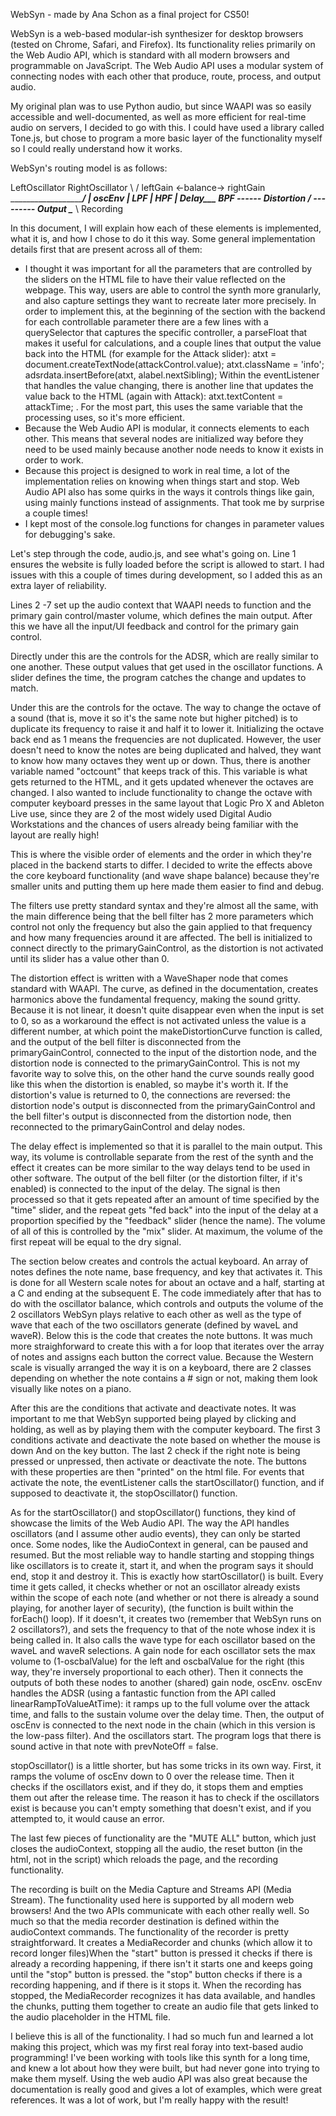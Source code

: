 WebSyn - made by Ana Schon as a final project for CS50!

WebSyn is a web-based modular-ish synthesizer for desktop browsers (tested on Chrome, Safari, and Firefox). Its functionality relies primarily on the Web Audio API, which is standard with all modern browsers and programmable on JavaScript. The Web Audio API uses a modular system of connecting nodes with each other that produce, route, process, and output audio.

My original plan was to use Python audio, but since WAAPI was so easily accessible and well-documented, as well as more efficient for real-time audio on servers, I decided to go with this. I could have used a library called Tone.js, but chose to program a more basic layer of the functionality myself so I could really understand how it works.

WebSyn's routing model is as follows:

LeftOscillator           RightOscillator
       \                         /
    leftGain  <-balance->   rightGain
         \_____________________/
                    |
                 oscEnv
                    |
                   LPF
                    |
                   HPF
                    |                     _Delay____
                   BPF ------ Distortion / --------- Output
                                                        \____
                                                             \ Recording

In this document, I will explain how each of these elements is implemented, what it is, and how I chose to do it this way. Some general implementation details first that are present across all of them:
- I thought it was important for all the parameters that are controlled by the sliders on the HTML file to have their value reflected on the webpage. This way, users are able to control the synth more granularly, and also capture settings they want to recreate later more precisely. In order to implement this, at the beginning of the section with the backend for each controllable parameter there are a few lines with a querySelector that captures the specific controller, a parseFloat that makes it useful for calculations, and a couple lines that output the value back into the HTML (for example for the Attack slider):
    atxt = document.createTextNode(attackControl.value);
    atxt.className = 'info';
    adsrdata.insertBefore(atxt, alabel.nextSibling);
Within the eventListener that handles the value changing, there is another line that updates the value back to the HTML (again with Attack):  atxt.textContent = attackTime; . For the most part, this uses the same variable that the processing uses, so it's more efficient.
- Because the Web Audio API is modular, it connects elements to each other. This means that several nodes are initialized way before they need to be used mainly because another node needs to know it exists in order to work.
- Because this project is designed to work in real time, a lot of the implementation relies on knowing when things start and stop. Web Audio API also has some quirks in the ways it controls things like gain, using mainly functions instead of assignments. That took me by surprise a couple times!
- I kept most of the console.log functions for changes in parameter values for debugging's sake.

Let's step through the code, audio.js, and see what's going on.
Line 1 ensures the website is fully loaded before the script is allowed to start. I had issues with this a couple of times during development, so I added this as an extra layer of reliability.

Lines 2 -7 set up the audio context that WAAPI needs to function and the primary gain control/master volume, which defines the main output. After this we have all the input/UI feedback and control for the primary gain control.

Directly under this are the controls for the ADSR, which are really similar to one another. These output values that get used in the oscillator functions. A slider defines the time, the program catches the change and updates to match.

Under this are the controls for the octave. The way to change the octave of a sound (that is, move it so it's the same note but higher pitched) is to duplicate its frequency to raise it and half it to lower it. Initializing the octave back end as 1 means the frequencies are not duplicated. However, the user doesn't need to know the notes are being duplicated and halved, they want to know how many octaves they went up or down. Thus, there is another variable named "octcount" that keeps track of this. This variable is what gets returned to the HTML, and it gets updated whenever the octaves are changed. I also wanted to include functionality to change the octave with computer keyboard presses in the same layout that Logic Pro X and Ableton Live use, since they are 2 of the most widely used Digital Audio Workstations and the chances of users already being familiar with the layout are really high!

This is where the visible order of elements and the order in which they're placed in the backend starts to differ. I decided to write the effects above the core keyboard functionality (and wave shape balance) because they're smaller units and putting them up here made them easier to find and debug.

The filters use pretty standard syntax and they're almost all the same, with the main difference being that the bell filter has 2 more parameters which control not only the frequency but also the gain applied to that frequency and how many frequencies around it are affected. The bell is initialized to connect directly to the primaryGainControl, as the distortion is not activated until its slider has a value  other than 0.

The distortion effect is written with a WaveShaper node that comes standard with WAAPI. The curve, as defined in the documentation, creates harmonics above the fundamental frequency, making the sound gritty. Because it is not linear, it doesn't quite disappear even when the input is set to 0, so as a workaround the effect is not activated unless the value is a different number, at which point the makeDistortionCurve function is called, and the output of the bell filter is disconnected from the primaryGainControl, connected to the input of the distortion node, and the distortion node is connected to the primaryGainControl. This is not my favorite way to solve this, on the other hand the curve sounds really good like this when the distortion is enabled, so maybe it's worth it. If the distortion's value is returned to 0, the connections are reversed: the distortion node's output is disconnected from the primaryGainControl and the bell filter's output is disconnected from the distortion node, then reconnected to the primaryGainControl and delay nodes.

The delay effect is implemented so that it is parallel to the main output. This way, its volume is controllable separate from the rest of the synth and the effect it creates can be more similar to the way delays tend to be used in other software. The output of the bell filter (or the distortion filter, if it's enabled) is connected to the input of the delay. The signal is then processed so that it gets repeated after an amount of time specified by the "time" slider, and the repeat gets "fed back" into the input of the delay at a proportion specified by the "feedback" slider (hence the name). The volume of all of this is controlled by the "mix" slider. At maximum, the volume of the first repeat will be equal to the dry signal.

The section below creates and controls the actual keyboard. An array of notes defines the note name, base frequency, and key that activates it. This is done for all Western scale notes for about an octave and a half, starting at a C and ending at the subsequent E.
The code immediately after that has to do with the oscillator balance, which controls and outputs the volume of the 2 oscillators WebSyn plays relative to each other as well as the type of wave that each of the two oscillators generate (defined by waveL and waveR).
Below this is the code that creates the note buttons. It was much more straighforward to create this with a for loop that iterates over the array of notes and assigns each button the correct value. Because the Western scale is visually arranged the way it is on a keyboard, there are 2 classes depending on whether the note contains a # sign or not, making them look visually like notes on a piano.

After this are the conditions that activate and deactivate notes. It was important to me that WebSyn supported being played by clicking and holding, as well as by playing them with the computer keyboard. The first 3 conditions activate and deactivate the note based on whether the mouse is down And on the key button. The last 2 check if the right note is being pressed or unpressed, then activate or deactivate the note. The buttons with these properties are then "printed" on the html file.
For events that activate the note, the eventListener calls the startOscillator() function, and if supposed to deactivate it, the stopOscillator() function.

As for the startOscillator() and stopOscillator() functions, they kind of showcase the limits of the Web Audio API. The way the API handles oscillators (and I assume other audio events), they can only be started once. Some nodes, like the AudioContext in general, can be paused and resumed. But the most reliable way to handle starting and stopping things like oscillators is to create it, start it, and when the program says it should end, stop it and destroy it.
This is exactly how startOscillator() is built. Every time it gets called, it checks whether or not an oscillator already exists within the scope of each note (and whether or not there is already a sound playing, for another layer of security), (the function is built within the forEach() loop). If it doesn't, it creates two (remember that WebSyn runs on 2 oscillators?), and sets the frequency to that of the note whose index it is being called in. It also calls the wave type for each oscillator based on the waveL and waveR selections. A gain node for each oscillator sets the max volume to (1-oscbalValue) for the left and oscbalValue for the right (this way, they're inversely proportional to each other). Then it connects the outputs of both these nodes to another (shared) gain node, oscEnv.
oscEnv handles the ADSR (using a fantastic function from the API called linearRampToValueAtTime): it ramps up to the full volume over the attack time, and falls to the sustain volume over the delay time.
Then, the output of oscEnv is connected to the next node in the chain (which in this version is the low-pass filter). And the oscillators start. The program logs that there is sound active in that note with prevNoteOff = false.

stopOscillator() is a little shorter, but has some tricks in its own way. First, it ramps the volume of oscEnv down to 0 over the release time. Then it checks if the oscillators exist, and if they do, it stops them and empties them out after the release time. The reason it has to check if the oscillators exist is because you can't empty something that doesn't exist, and if you attempted to, it would cause an error.

The last few pieces of functionality are the "MUTE ALL" button, which just closes the audioContext, stopping all the audio, the reset button (in the html, not in the script) which reloads the page, and the recording functionality.

The recording is built on the Media Capture and Streams API (Media Stream). The functionality used here is supported by all modern web browsers! And the two APIs communicate with each other really well. So much so that the media recorder destination is defined within the audioContext commands. The functionality of the recorder is pretty straightforward. It creates a MediaRecorder and chunks (which allow it to record longer files)When the "start" button is pressed it checks if there is already a recording happening, if there isn't it starts one and keeps going until the "stop" button is pressed. the "stop" button checks if there is a recording happening, and if there is it stops it. When the recording has stopped, the MediaRecorder recognizes it has data available, and handles the chunks, putting them together to create an audio file that gets linked to the audio placeholder in the HTML file.

I believe this is all of the functionality. I had so much fun and learned a lot making this project, which was my first real foray into text-based audio programming! I've been working with tools like this synth for a long time, and knew a lot about how they were built, but had never gone into trying to make them myself. Using the web audio API was also great because the documentation is really good and gives a lot of examples, which were great references. It was a lot of work, but I'm really happy with the result!




